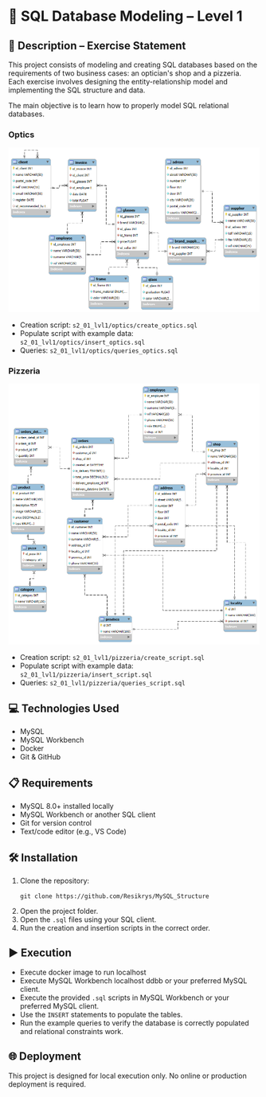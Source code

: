 # 📘 SQL Database Modeling – Level 1

## 📄 Description – Exercise Statement

This project consists of modeling and creating SQL databases based on the requirements of two business cases: an optician's shop and a pizzeria. Each exercise involves designing the entity-relationship model and implementing the SQL structure and data.

The main objective is to learn how to properly model SQL relational databases.

### Optics
![diagram](./s2_01_lvl1/optics/optics_diagram.png)
- Creation script: `s2_01_lvl1/optics/create_optics.sql`
- Populate script with example data: `s2_01_lvl1/optics/insert_optics.sql`
- Queries: `s2_01_lvl1/optics/queries_optics.sql`

### Pizzeria
![diagram](./s2_01_lvl1/pizzeria/pizzeria_diagram.png)
- Creation script: `s2_01_lvl1/pizzeria/create_script.sql`
- Populate script with example data: `s2_01_lvl1/pizzeria/insert_script.sql`
- Queries: `s2_01_lvl1/pizzeria/queries_script.sql`

## 💻 Technologies Used

- MySQL
- MySQL Workbench
- Docker
- Git & GitHub

## 📋 Requirements

- MySQL 8.0+ installed locally
- MySQL Workbench or another SQL client
- Git for version control
- Text/code editor (e.g., VS Code)

## 🛠️ Installation

1. Clone the repository:
   ```
   git clone https://github.com/Resikrys/MySQL_Structure
   ```
2. Open the project folder.
3. Open the `.sql` files using your SQL client.
4. Run the creation and insertion scripts in the correct order.

## ▶️ Execution

- Execute docker image to run localhost
- Execute MySQL Workbench localhost ddbb or your preferred MySQL client.
- Execute the provided `.sql` scripts in MySQL Workbench or your preferred MySQL client.
- Use the `INSERT` statements to populate the tables.
- Run the example queries to verify the database is correctly populated and relational constraints work.

## 🌐 Deployment

This project is designed for local execution only. No online or production deployment is required.